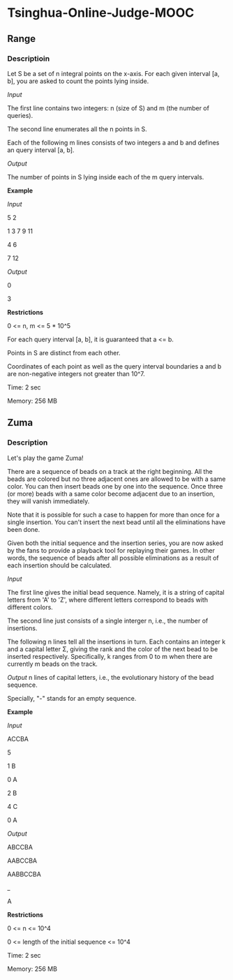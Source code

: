 # Tsinghua-Online-Judge-MOOC

## Range
### Descriptioin  
Let S be a set of n integral points on the x-axis. For each given interval [a, b], you are asked to count the points lying inside.

*Input*

The first line contains two integers: n (size of S) and m (the number of queries).

The second line enumerates all the n points in S.

Each of the following m lines consists of two integers a and b and defines an query interval [a, b].

*Output*

The number of points in S lying inside each of the m query intervals.

**Example**

*Input*

5 2

1 3 7 9 11

4 6

7 12

*Output*

0

3

**Restrictions**

0 <= n, m <= 5 * 10^5

For each query interval [a, b], it is guaranteed that a <= b.

Points in S are distinct from each other.

Coordinates of each point as well as the query interval boundaries a and b are non-negative integers not greater than 10^7.

Time: 2 sec

Memory: 256 MB

## Zuma

### Description

Let's play the game Zuma!

There are a sequence of beads on a track at the right beginning. All the beads are colored but no three adjacent ones are allowed to be with a same color. You can then insert beads one by one into the sequence. Once three (or more) beads with a same color become adjacent due to an insertion, they will vanish immediately.

Note that it is possible for such a case to happen for more than once for a single insertion. You can't insert the next bead until all the eliminations have been done.

Given both the initial sequence and the insertion series, you are now asked by the fans to provide a playback tool for replaying their games. In other words, the sequence of beads after all possible eliminations as a result of each insertion should be calculated.

*Input*

The first line gives the initial bead sequence. Namely, it is a string of capital letters from 'A' to 'Z', where different letters correspond to beads with different colors.

The second line just consists of a single interger n, i.e., the number of insertions.

The following n lines tell all the insertions in turn. Each contains an integer k and a capital letter Σ, giving the rank and the color of the next bead to be inserted respectively. Specifically, k ranges from 0 to m when there are currently m beads on the track.

*Output*
n lines of capital letters, i.e., the evolutionary history of the bead sequence.

Specially, "-" stands for an empty sequence.

**Example**

*Input*

ACCBA

5

1 B

0 A

2 B

4 C

0 A


*Output*


ABCCBA

AABCCBA

AABBCCBA

_

A

**Restrictions**

0 <= n <= 10^4

0 <= length of the initial sequence <= 10^4

Time: 2 sec

Memory: 256 MB

